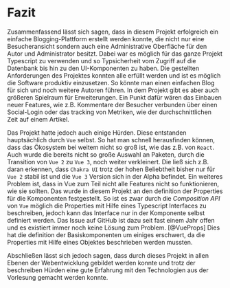# Fazit

Zusammenfassend lässt sich sagen, dass in diesem Projekt
erfolgreich ein einfache Blogging-Plattform erstellt werden konnte, die
nicht nur eine Besucheransicht sondern auch eine Administrative Oberfläche
für den Autor und Administrator besitzt. Dabei war es möglich für das ganze
Projekt Typescript zu verwenden und so Typsicherheit vom Zugriff auf die
Datenbank bis hin zu den UI-Komponenten zu haben.
Die gestellten Anforderungen des Projektes
konnten alle erfüllt werden und ist es möglich die Software produktiv
einzusetzen. So könnte man einen einfachen Blog für sich und noch weitere
Autoren führen. In dem Projekt gibt es aber auch größeren Spielraum für Erweiterungen.
Ein Punkt dafür wären das Einbauen neuer Features, wie z.B. Kommentare
der Besucher verbunden über einen Social-Login oder das tracking von Metriken,
wie der durchschnittlichen Zeit auf einem Artikel.

Das Projekt hatte jedoch auch einige Hürden. Diese entstanden hauptsächlich
durch `Vue` selbst. So hat man schnell herausfinden können, dass das Ökosystem
bei weitem nicht so groß ist, wie das z.B. von `React`. Auch wurde die bereits nicht
so große Auswahl an Paketen, durch die Transition von `Vue 2` zu `Vue 3`, noch weiter verkleinert.
Die ließ sich z.B. daran erkennen, dass `Chakra UI` trotz der hohen Beliebtheit bisher
nur für `Vue 2` stabil ist und die `Vue 3` Version sich in der Alpha befindet.
Ein weiteres Problem ist, dass in Vue zum Teil nicht alle Features nicht so funktionieren,
wie sie sollten. Das wurde in diesem Projekt an den definition der Properties für die Komponenten
festgestellt. So ist es zwar durch die _Composition API_ von `Vue` möglich die Properties
mit Hilfe eines Typescript Interfaces zu beschreiben, jedoch kann das Interface nur in der
Komponente selbst definiert werden. Das Issue auf GitHub ist dazu seit fast einem Jahr
offen und es existiert immer noch keine Lösung zum Problem. [@VueProps] Dies hat die
definition der Basiskomponenten um einiges erschwert, da die Properties mit Hilfe eines Objektes
beschrieben werden mussten.

Abschließen lässt sich jedoch sagen, dass durch dieses Projekt in allen Ebenen der Webentwicklung
gebildet werden konnte und trotz der beschreiben Hürden eine gute Erfahrung mit den Technologien
aus der Vorlesung gemacht werden konnte.

